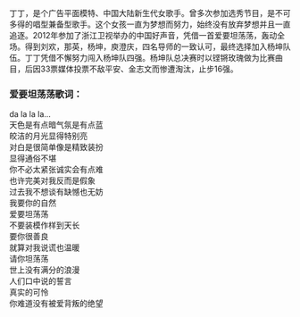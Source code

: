 

丁丁，是个广告平面模特、中国大陆新生代女歌手。曾多次参加选秀节目，是不可多得的唱型兼备型歌手。这个女孩一直为梦想而努力，始终没有放弃梦想并且一直追逐。2012年参加了浙江卫视举办的中国好声音，凭借一首爱要坦荡荡，轰动全场。得到刘欢，那英，杨坤，庾澄庆，四名导师的一致认可，最终选择加入杨坤队伍。丁丁凭借不懈努力闯入杨坤队四强。杨坤队总决赛时以铿锵玫瑰做为比赛曲目，后因33票媒体投票不敌平安、金志文而惨遭淘汰，止步16强。

### 爱要坦荡荡歌词：

da la la la...  
天色是有点暗气氛是有点蓝  
皎洁的月光显得特别亮  
对白是很简单像是精致装扮  
显得通俗不堪  
你不必太紧张诚实会有点难  
也许完美对我反而是假象  
过去我不想谈有缺憾也无妨  
我要你的自然  
爱要坦荡荡  
不要装模作样到天长  
要你很善良  
就算对我说谎也温暖  
请你坦荡荡  
世上没有满分的浪漫  
人们口中说的誓言  
真实的可怜  
你难道没有被爱背叛的绝望

